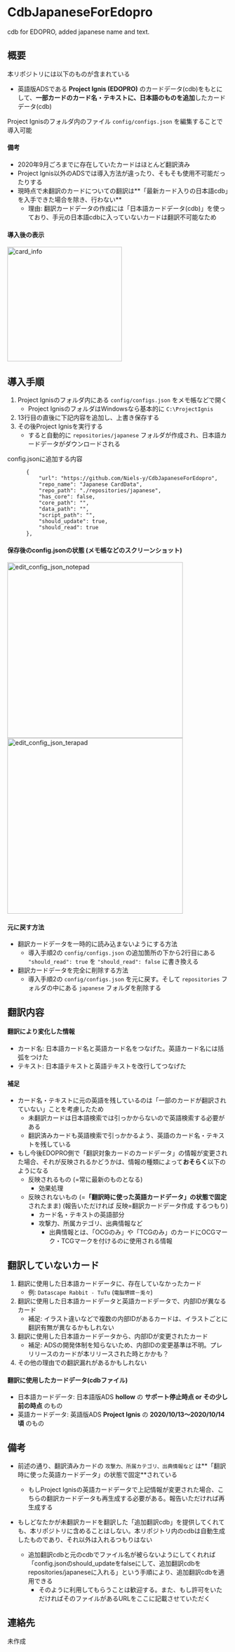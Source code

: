 # CdbJapaneseForEdopro
cdb for EDOPRO, added japanese name and text.

## 概要

本リポジトリには以下のものが含まれている
* 英語版ADSである **Project Ignis (EDOPRO)** のカードデータ(cdb)をもとにして、**一部カードのカード名・テキストに、日本語のものを追加**したカードデータ(cdb)

Project Ignisのフォルダ内のファイル `config/configs.json` を編集することで導入可能

#### 備考

* 2020年9月ごろまでに存在していたカードはほとんど翻訳済み
* Project Ignis以外のADSでは導入方法が違ったり、そもそも使用不可能だったりする
* 現時点で未翻訳のカードについての翻訳は**「最新カード入りの日本語cdb」を入手できた場合を除き、行わない** 
    * 理由: 翻訳カードデータの作成には「日本語カードデータ(cdb)」を使っており、手元の日本語cdbに入っていないカードは翻訳不可能なため

#### 導入後の表示

<img width="261" alt="card_info" src="https://user-images.githubusercontent.com/72937182/96171236-96b9c980-0f5f-11eb-83c9-be3556683497.png">

## 導入手順

1. Project Ignisのフォルダ内にある `config/configs.json` をメモ帳などで開く
    * Project IgnisのフォルダはWindowsなら基本的に `C:\ProjectIgnis`
1. 13行目の直後に下記内容を追加し、上書き保存する
1. その後Project Ignisを実行する
    * すると自動的に `repositories/japanese` フォルダが作成され、日本語カードデータがダウンロードされる

config.jsonに追加する内容
  ```
		{
			"url": "https://github.com/Niels-y/CdbJapaneseForEdopro",
			"repo_name": "Japanese CardData",
			"repo_path": "./repositories/japanese",
			"has_core": false,
			"core_path": "",
			"data_path": "",
			"script_path": "",
			"should_update": true,
			"should_read": true
		},
```

#### 保存後のconfig.jsonの状態 (メモ帳などのスクリーンショット)

<img width="400" alt="edit_config_json_notepad" src="https://user-images.githubusercontent.com/72937182/96163562-01193c80-0f55-11eb-8f52-9394dadfd563.png"> <img width="400" alt="edit_config_json_terapad" src="https://user-images.githubusercontent.com/72937182/96163571-04142d00-0f55-11eb-8e54-49788f00a00c.png">

#### 元に戻す方法

* 翻訳カードデータを一時的に読み込まないようにする方法
    * 導入手順2の `config/configs.json` の追加箇所の下から2行目にある `"should_read": true` を `"should_read": false` に書き換える
* 翻訳カードデータを完全に削除する方法
    * 導入手順2の `config/configs.json` を元に戻す。そして `repositories` フォルダの中にある `japanese` フォルダを削除する

## 翻訳内容

#### 翻訳により変化した情報
* カード名: 日本語カード名と英語カード名をつなげた。英語カード名には括弧をつけた
* テキスト: 日本語テキストと英語テキストを改行してつなげた

#### 補足
* カード名・テキストに元の英語を残しているのは「一部のカードが翻訳されていない」ことを考慮したため
    * 未翻訳カードは日本語検索では引っかからないので英語検索する必要がある
    * 翻訳済みカードも英語検索で引っかかるよう、英語のカード名・テキストを残している
* もし今後EDOPRO側で「翻訳対象カードのカードデータ」の情報が変更された場合、それが反映されるかどうかは、情報の種類によって**おそらく**以下のようになる
    * 反映されるもの (=常に最新のものとなる)
        * 効果処理
    * 反映されないもの (=**「翻訳時に使った英語カードデータ」の状態で固定**されたまま) (報告いただければ 反映=翻訳カードデータ作成 するつもり)
        * カード名・テキストの英語部分
        * 攻撃力、所属カテゴリ、出典情報など
            * 出典情報とは、「OCGのみ」や「TCGのみ」のカードにOCGマーク・TCGマークを付けるのに使用される情報
 
## 翻訳していないカード

1. 翻訳に使用した日本語カードデータに、存在していなかったカード
    * 例: `Datascape Rabbit - TuTu` (`電脳堺嫦－兎々`)
1. 翻訳に使用した日本語カードデータと英語カードデータで、内部IDが異なるカード
    * 補足: イラスト違いなどで複数の内部IDがあるカードは、イラストごとに翻訳有無が異なるかもしれない
1. 翻訳に使用した日本語カードデータから、内部IDが変更されたカード
    * 補足: ADSの開発体制を知らないため、内部IDの変更基準は不明。プレリリースのカードが本リリースされた時とかかも？
1. その他の理由での翻訳漏れがあるかもしれない

#### 翻訳に使用したカードデータ(cdbファイル)
* 日本語カードデータ: 日本語版ADS **hollow** の **サポート停止時点 or その少し前の時点** のもの
* 英語カードデータ: 英語版ADS **Project Ignis** の **2020/10/13～2020/10/14 頃** のもの

## 備考

* 前述の通り、翻訳済みカードの `攻撃力、所属カテゴリ、出典情報など` は**「翻訳時に使った英語カードデータ」の状態で固定**されている
    * もしProject Ignisの英語カードデータで上記情報が変更された場合、こちらの翻訳カードデータも再生成する必要がある。報告いただければ再生成する

* もしどなたかが未翻訳カードを翻訳した「追加翻訳cdb」を提供してくれても、本リポジトリに含めることはしない。本リポジトリ内のcdbは自動生成したものであり、それ以外は入れるつもりはない
    * 追加翻訳cdbと元のcdbでファイル名が被らないようにしてくれれば「config.jsonのshould_updateをfalseにして、追加翻訳cdbをrepositories/japaneseに入れる」という手順により、追加翻訳cdbを適用できる
        * そのように利用してもらうことは歓迎する。また、もし許可をいただければそのファイルがあるURLをここに記載させていただく

## 連絡先

未作成
